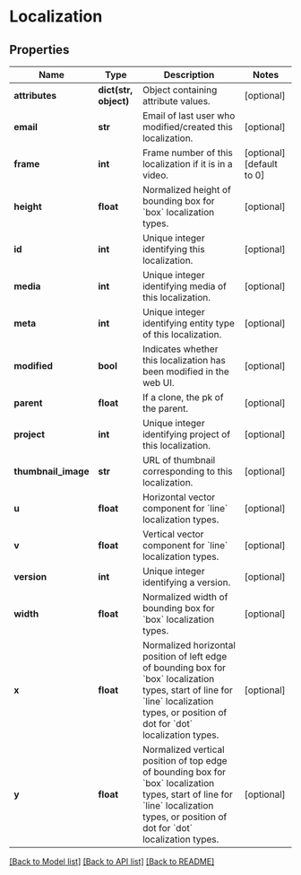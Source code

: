 # Localization

## Properties
Name | Type | Description | Notes
------------ | ------------- | ------------- | -------------
**attributes** | **dict(str, object)** | Object containing attribute values. | [optional] 
**email** | **str** | Email of last user who modified/created this localization. | [optional] 
**frame** | **int** | Frame number of this localization if it is in a video. | [optional] [default to 0]
**height** | **float** | Normalized height of bounding box for &#x60;box&#x60; localization types. | [optional] 
**id** | **int** | Unique integer identifying this localization. | [optional] 
**media** | **int** | Unique integer identifying media of this localization. | [optional] 
**meta** | **int** | Unique integer identifying entity type of this localization. | [optional] 
**modified** | **bool** | Indicates whether this localization has been modified in the web UI. | [optional] 
**parent** | **float** | If a clone, the pk of the parent. | [optional] 
**project** | **int** | Unique integer identifying project of this localization. | [optional] 
**thumbnail_image** | **str** | URL of thumbnail corresponding to this localization. | [optional] 
**u** | **float** | Horizontal vector component for &#x60;line&#x60; localization types. | [optional] 
**v** | **float** | Vertical vector component for &#x60;line&#x60; localization types. | [optional] 
**version** | **int** | Unique integer identifying a version. | [optional] 
**width** | **float** | Normalized width of bounding box for &#x60;box&#x60; localization types. | [optional] 
**x** | **float** | Normalized horizontal position of left edge of bounding box for &#x60;box&#x60; localization types, start of line for &#x60;line&#x60; localization types, or position of dot for &#x60;dot&#x60; localization types. | [optional] 
**y** | **float** | Normalized vertical position of top edge of bounding box for &#x60;box&#x60; localization types, start of line for &#x60;line&#x60; localization types, or position of dot for &#x60;dot&#x60; localization types. | [optional] 

[[Back to Model list]](../README.md#documentation-for-models) [[Back to API list]](../README.md#documentation-for-api-endpoints) [[Back to README]](../README.md)


